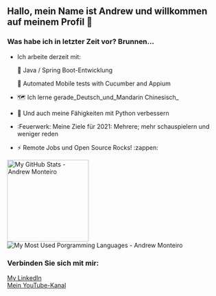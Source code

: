 ## Hallo, mein Name ist Andrew und willkommen auf meinem Profil :wave:

### Was habe ich in letzter Zeit vor? Brunnen...

-   Ich arbeite derzeit mit:

    :seedling: Java / Spring Boot-Entwicklung

      🧪 Automated Mobile tests with Cucumber and Appium

-   :world_map: Ich lerne gerade_Deutsch_und_Mandarin Chinesisch_

-   :snake: Und auch meine Fähigkeiten mit Python verbessern

-   :Feuerwerk: Meine Ziele für 2021: Mehrere; mehr schauspielern und weniger reden

-   :zap: Remote Jobs und Open Source Rocks! :zappen:

<p align="left">
 <img alt="My GitHub Stats - Andrew Monteiro" src="https://github-readme-stats.vercel.app/api?username=andrew-2609&show_icons=true&hide_border=true&theme=tokyonight" height="190"> 
 <img alt="My Most Used Porgramming Languages - Andrew Monteiro" src="https://github-readme-stats.vercel.app/api/top-langs/?username=andrew-2609&layout=compact&hide_border=true&langs_count=8&theme=tokyonight&exclude_repo=Eccezionale-MVC,CorporacaoUmbrella,diversos,projetos">
</p>

### Verbinden Sie sich mit mir:

[My LinkedIn][linkedin]<br/>[Mein YouTube-Kanal][youtube]

[linkedin]: https://www.linkedin.com/in/andrew-2609/

[youtube]: https://www.youtube.com/channel/UCmQ39rZeUW3dxMiSjm6YX7Q
